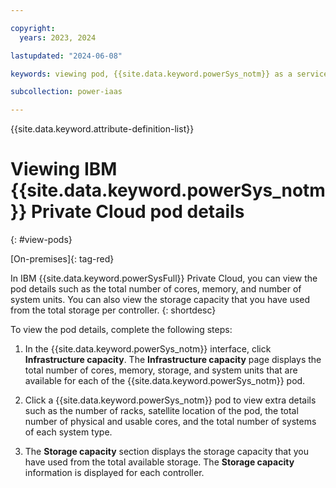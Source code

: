 ```yaml
---

copyright:
  years: 2023, 2024

lastupdated: "2024-06-08"

keywords: viewing pod, {{site.data.keyword.powerSys_notm}} as a service, private cloud, before you begin, terminology, video, how-to

subcollection: power-iaas

---
```


{{site.data.keyword.attribute-definition-list}}

# Viewing IBM {{site.data.keyword.powerSys_notm}} Private Cloud pod details
{: #view-pods}

[On-premises]{: tag-red}

In IBM {{site.data.keyword.powerSysFull}} Private Cloud, you can view the pod details such as the total number of cores, memory, and number of system units. You can also view the storage capacity that you have used from the total storage per controller.
{: shortdesc}

<!---Need UI design to verify the steps --->
To view the pod details, complete the following steps:

1. In the {{site.data.keyword.powerSys_notm}} interface, click **Infrastructure capacity**. The **Infrastructure capacity** page displays the total number of cores, memory, storage, and system units that are available for each of the {{site.data.keyword.powerSys_notm}} pod.

2. Click a {{site.data.keyword.powerSys_notm}} pod to view extra details such as the number of racks, satellite location of the pod, the total number of physical and usable cores, and the total number of systems of each system type.

3. The **Storage capacity** section displays the storage capacity that you have used from the total available storage. The **Storage capacity** information is displayed for each controller.
